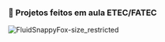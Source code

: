 ### 💬 Projetos feitos em aula ETEC/FATEC
![FluidSnappyFox-size_restricted](https://user-images.githubusercontent.com/99426280/175133220-27144367-2dde-44d7-a35b-570e635c9a98.gif)

<!--
**marcela27/marcela27** is a ✨ _special_ ✨ repository because its `README.md` (this file) appears on your GitHub profile.

Here are some ideas to get you started:

- 🔭 I’m currently working on ...
- 🌱 I’m currently learning ...
- 👯 I’m looking to collaborate on ...
- 🤔 I’m looking for help with ...
- 💬 Ask me about ...
- 📫 How to reach me: ...
- 😄 Pronouns: ...
- ⚡ Fun fact: ...
-->
